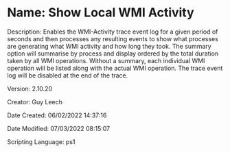 ﻿# Name: Show Local WMI Activity

Description: Enables the WMI-Activity trace event log for a given period of seconds and then processes any resulting events to show what processes are generating what WMI activity and how long they took.
The summary option will summarise by process and display ordered by the total duration taken by all WMI operations.
Without a summary, each individual WMI operation will be listed along with the actual WMI operation.
The trace event log will be disabled at the end of the trace.

Version: 2.10.20

Creator: Guy Leech

Date Created: 06/02/2022 14:37:16

Date Modified: 07/03/2022 08:15:07

Scripting Language: ps1

